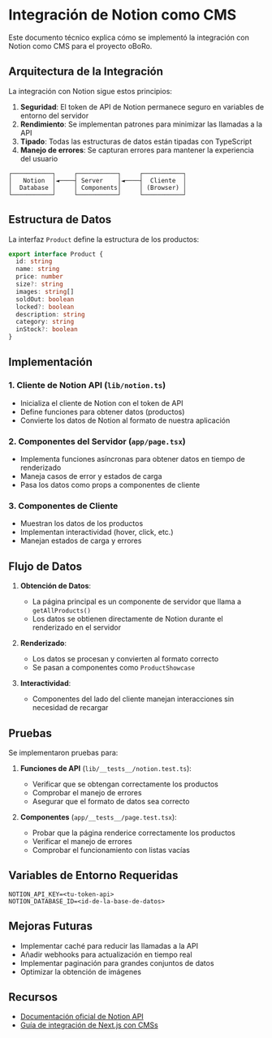 # Integración de Notion como CMS

Este documento técnico explica cómo se implementó la integración con Notion como CMS para el proyecto oBoRo.

## Arquitectura de la Integración

La integración con Notion sigue estos principios:

1. **Seguridad**: El token de API de Notion permanece seguro en variables de entorno del servidor
2. **Rendimiento**: Se implementan patrones para minimizar las llamadas a la API
3. **Tipado**: Todas las estructuras de datos están tipadas con TypeScript
4. **Manejo de errores**: Se capturan errores para mantener la experiencia del usuario

```
┌───────────┐     ┌───────────┐     ┌───────────┐
│   Notion  │◄────┤ Server    │◄────┤  Cliente  │
│  Database │     │ Components│     │ (Browser) │
└───────────┘     └───────────┘     └───────────┘
```

## Estructura de Datos

La interfaz `Product` define la estructura de los productos:

```typescript
export interface Product {
  id: string
  name: string
  price: number
  size?: string
  images: string[]
  soldOut: boolean
  locked?: boolean
  description: string
  category: string
  inStock?: boolean
}
```

## Implementación

### 1. Cliente de Notion API (`lib/notion.ts`)

- Inicializa el cliente de Notion con el token de API
- Define funciones para obtener datos (productos)
- Convierte los datos de Notion al formato de nuestra aplicación

### 2. Componentes del Servidor (`app/page.tsx`)

- Implementa funciones asíncronas para obtener datos en tiempo de renderizado
- Maneja casos de error y estados de carga
- Pasa los datos como props a componentes de cliente

### 3. Componentes de Cliente

- Muestran los datos de los productos
- Implementan interactividad (hover, click, etc.)
- Manejan estados de carga y errores

## Flujo de Datos

1. **Obtención de Datos**: 
   - La página principal es un componente de servidor que llama a `getAllProducts()`
   - Los datos se obtienen directamente de Notion durante el renderizado en el servidor

2. **Renderizado**:
   - Los datos se procesan y convierten al formato correcto
   - Se pasan a componentes como `ProductShowcase`

3. **Interactividad**:
   - Componentes del lado del cliente manejan interacciones sin necesidad de recargar

## Pruebas

Se implementaron pruebas para:

1. **Funciones de API** (`lib/__tests__/notion.test.ts`):
   - Verificar que se obtengan correctamente los productos
   - Comprobar el manejo de errores
   - Asegurar que el formato de datos sea correcto

2. **Componentes** (`app/__tests__/page.test.tsx`):
   - Probar que la página renderice correctamente los productos
   - Verificar el manejo de errores
   - Comprobar el funcionamiento con listas vacías

## Variables de Entorno Requeridas

```
NOTION_API_KEY=<tu-token-api>
NOTION_DATABASE_ID=<id-de-la-base-de-datos>
```

## Mejoras Futuras

- Implementar caché para reducir las llamadas a la API
- Añadir webhooks para actualización en tiempo real
- Implementar paginación para grandes conjuntos de datos
- Optimizar la obtención de imágenes

## Recursos

- [Documentación oficial de Notion API](https://developers.notion.com/)
- [Guía de integración de Next.js con CMSs](https://nextjs.org/docs/app/building-your-application/data-fetching)
